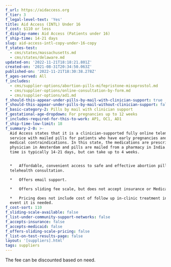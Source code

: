 ```yaml
---
f_url: https://aidaccess.org
f_tier: 3
f_legal-level-text: 'Yes'
title: Aid Access (INTL) Under 16
f_cost: $110 or less
f_display-name: Aid Access (Patients under 16)
f_ship-time: 14-21 days
slug: aid-access-intl-copy-under-16-copy
f_states-test:
  - cms/states/massachusetts.md
  - cms/states/delaware.md
updated-on: '2022-11-21T18:18:21.801Z'
created-on: '2021-08-31T20:34:50.063Z'
published-on: '2022-11-21T18:30:38.278Z'
f_ages-served: All
f_includes:
  - cms/supplier-options/abortion-pills-mifepristone-misoprostol.md
  - cms/supplier-options/online-consultation-by-form.md
  - cms/supplier-options/ad1.md
f_should-this-appear-under-pills-by-mail-with-clinician-support: true
f_should-this-appear-under-pills-by-mail-without-clinician-support: false
f_basic-category-2: Pills by mail with clinician support
f_gestational-age-dropdown: For pregnancies up to 12 weeks
f_includes-required-for-this-to-work: AP1, OC1, AD1
f_ship-time-low-limit: 18
f_summary-2-0: >-
  Aid Access states that it is a clinician-supported fully online telemedicine
  service with mailed pills for patients who have early pregnancies and no
  medical contraindications. In this state, the medications are prescribed by a
  physician in Amsterdam and pills are mailed from a pharmacy in India. Ship
  time is typically 14-21 days, but can take up to 4 weeks.


  *   Affordable, convenient access to safe and effective abortion pills through
  telehealth consultation.

  *   Offers email support.

  *   Offers sliding fee scale, but does not accept insurance or Medicaid.

  *   Pricing does not include cost of follow up in-clinic treatment in the rare
  event it is needed.
f_cost-sort: 110
f_sliding-scale-available: false
f_list-under-community-support-networks: false
f_accepts-insurance: false
f_accepts-medicaid: false
f_offers-sliding-scale-pricing: false
f_list-on-test-results-page: false
layout: '[suppliers].html'
tags: suppliers
---
```


The fee can be discounted based on need.
